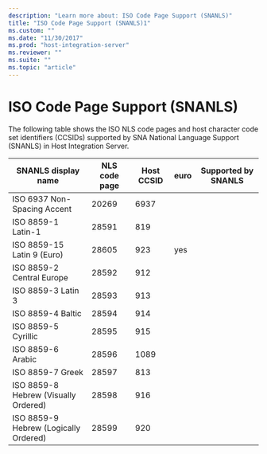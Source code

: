 ```yaml
---
description: "Learn more about: ISO Code Page Support (SNANLS)"
title: "ISO Code Page Support (SNANLS)1"
ms.custom: ""
ms.date: "11/30/2017"
ms.prod: "host-integration-server"
ms.reviewer: ""
ms.suite: ""
ms.topic: "article"
---
```

# ISO Code Page Support (SNANLS)
The following table shows the ISO NLS code pages and host character code set identifiers (CCSIDs) supported by SNA National Language Support (SNANLS) in Host Integration Server.  
  
|SNANLS display name|NLS code page|Host CCSID|euro|Supported by SNANLS|  
|-------------------------|-------------------|----------------|----------|-------------------------|  
|ISO 6937 Non-Spacing Accent|20269|6937|||  
|ISO 8859-1 Latin-1|28591|819|||  
|ISO 8859-15 Latin 9 (Euro)|28605|923|yes||  
|ISO 8859-2 Central Europe|28592|912|||  
|ISO 8859-3 Latin 3|28593|913|||  
|ISO 8859-4 Baltic|28594|914|||  
|ISO 8859-5 Cyrillic|28595|915|||  
|ISO 8859-6 Arabic|28596|1089|||  
|ISO 8859-7 Greek|28597|813|||  
|ISO 8859-8 Hebrew (Visually Ordered)|28598|916|||  
|ISO 8859-9 Hebrew (Logically Ordered)|28599|920|||
